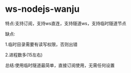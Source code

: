 # ws-nodejs-wanju

特点:支持订阅，支持ws直连，支持隧道ws，支持临时隧道节点

缺点:

1.临时目录需要有读写权限，否则出错

2.进程数多(15左右)

总结:使用临时隧道最简单，直接订阅使用，无需任何设置
